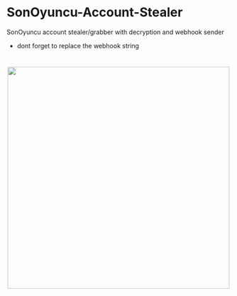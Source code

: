 # SonOyuncu-Account-Stealer

SonOyuncu account stealer/grabber with decryption and webhook sender

 - dont forget to replace the webhook string
#
<p align= "center"> <img  src="https://i.imgur.com/o5rYD8Q.png"width="500"><br><br>
